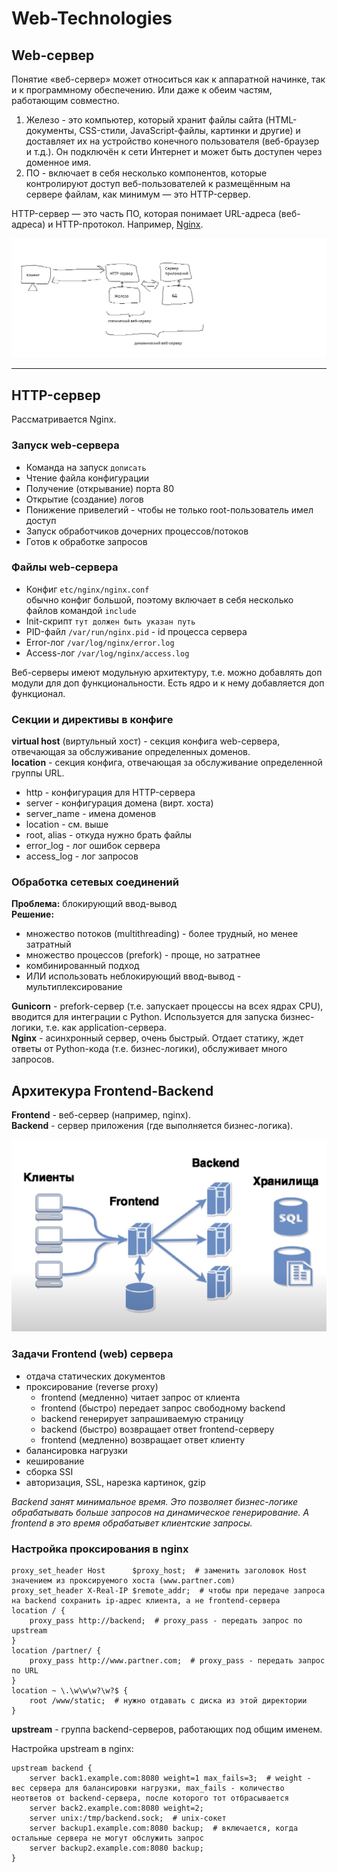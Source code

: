 # Web-Technologies

## Web-сервер
Понятие «веб-сервер» может относиться как к аппаратной начинке, так и к программному обеспечению. Или даже к обеим частям, работающим совместно.

1. Железо - это компьютер, который хранит файлы сайта (HTML-документы, CSS-стили, JavaScript-файлы, картинки и другие) и доставляет их на устройство конечного пользователя (веб-браузер и т.д.). Он подключён к сети Интернет и может быть доступен через доменное имя.
2. ПО - включает в себя несколько компонентов, которые контролируют доступ веб-пользователей к размещённым на сервере файлам, как минимум — это HTTP-сервер.

HTTP-сервер — это часть ПО, которая понимает URL-адреса (веб-адреса) и HTTP-протокол. Например, [Nginx](#).

![](/images/web-server-structure.png "Web-сервер")

---

## HTTP-сервер

Рассматривается Nginx.

### Запуск web-сервера

* Команда на запуск `дописать`
* Чтение файла конфигурации
* Получение (открывание) порта 80
* Открытие (создание) логов
* Понижение привелегий - чтобы не только root-пользователь имел доступ
* Запуск обработчиков дочерних процессов/потоков
* Готов к обработке запросов

### Файлы web-сервера

* Конфиг `etc/nginx/nginx.conf`  
обычно конфиг большой, поэтому включает в себя несколько файлов командой `include`
* Init-скрипт `тут должен быть указан путь`
* PID-файл `/var/run/nginx.pid` - id процесса сервера
* Error-лог `/var/log/nginx/error.log`
* Access-лог `/var/log/nginx/access.log`

Веб-серверы имеют модульную архитектуру, т.е. можно добавлять доп модули для доп функциональности. Есть ядро и к нему добавляется доп функционал.

### Секции и директивы в конфиге

**virtual host** (виртульный хост) - секция конфига web-сервера, отвечающая за обслуживание определенных доменов.  
**location** - секция конфига, отвечающая за обслуживание определенной группы URL.

* http - конфигурация для HTTP-сервера
* server - конфигурация домена (вирт. хоста)
* server_name - имена доменов
* location - см. выше
* root, alias - откуда нужно брать файлы
* error_log - лог ошибок сервера
* access_log - лог запросов

### Обработка сетевых соединений

**Проблема:** блокирующий ввод-вывод  
**Решение:**
* множество потоков (multithreading) - более трудный, но менее затратный
* множество процессов (prefork) - проще, но затратнее
* комбинированный подход
* ИЛИ использовать неблокирующий ввод-вывод - мультиплексирование

**Gunicorn** - prefork-сервер (т.е. запускает процессы на всех ядрах CPU), вводится для интеграции с Python. Используется для запуска бизнес-логики, т.е. как application-сервера.  
**Nginx** - асинхронный сервер, очень быстрый. Отдает статику, ждет ответы от Python-кода (т.е. бизнес-логики), обслуживает много запросов.



## Архитекура Frontend-Backend

**Frontend** - веб-сервер (например, nginx).  
**Backend** - сервер приложения (где выполняется бизнес-логика).

![](/images/front-back-architecture.PNG "Frontend-Backend")

### Задачи Frontend (web) сервера

* отдача статических документов
* проксирование (reverse proxy)
    * frontend (медленно) читает запрос от клиента
    * frontend (быстро) передает запрос свободному backend
    * backend генерирует запрашиваемую страницу
    * backend (быстро) возвращает ответ frontend-серверу
    * frontend (медленно) возвращает ответ клиенту
* балансировка нагрузки
* кеширование
* сборка SSI
* авторизация, SSL, нарезка картинок, gzip

*Backend занят минимальное время. Это позволяет бизнес-логике обрабатывать больше запросов на динамическое генерирование. А frontend в это время обрабатывет клиентские запросы.*

### Настройка проксирования в nginx

```
proxy_set_header Host      $proxy_host;  # заменить заголовок Host значением из проксируемого хоста (www.partner.com)
proxy_set_header X-Real-IP $remote_addr;  # чтобы при передаче запроса на backend сохранить ip-адрес клиента, а не frontend-сервера
location / {
    proxy_pass http://backend;  # proxy_pass - передать запрос по upstream
}
location /partner/ {
    proxy_pass http://www.partner.com;  # proxy_pass - передать запрос по URL
}
location ~ \.\w\w\w?\w?$ {
    root /www/static;  # нужно отдавать с диска из этой директории
}
```

**upstream** - группа backend-серверов, работающих под общим именем.

Настройка upstream в nginx:
```
upstream backend {
    server back1.example.com:8080 weight=1 max_fails=3;  # weight - вес сервера для балансировки нагрузки, max_fails - количество неответов от backend-сервера, после которого тот отбрасывается
    server back2.example.com:8080 weight=2;
    server unix:/tmp/backend.sock;  # unix-сокет
    server backup1.example.com:8080 backup;  # включается, когда остальные сервера не могут обслужить запрос
    server backup2.example.com:8080 backup;
}
```
